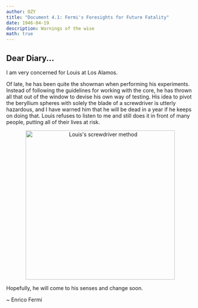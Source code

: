 ```yaml
---
author: OZY
title: "Document 4.1: Fermi's Foresights for Future Fatality"
date: 1946-04-19
description: Warnings of the wise
math: true
---
```


## Dear Diary...

I am very concerned for Louis at Los Alamos.

Of late, he has been quite the showman when performing his experiments. Instead of following the guidelines for working with the core, he has thrown all that out of the window to devise his own way of testing. His idea to pivot the beryllium spheres with solely the blade of a screwdriver is utterly hazardous, and I have warned him that he will be dead in a year if he keeps on doing that. Louis refuses to listen to me and still does it in front of many people, putting all of their lives at risk.

<div align="center">
    <img src="../images/louisScrewdriver.png" alt="Louis's screwdriver method" width="400"/>
</div>

Hopefully, he will come to his senses and change soon.

~ Enrico Fermi
